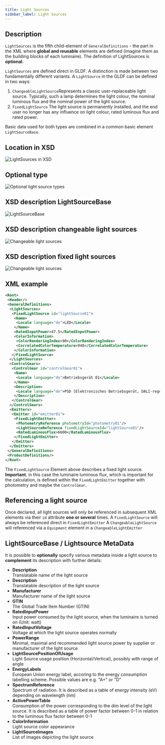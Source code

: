 ```yaml
---
title: Light Sources
sidebar_label: Light Sources
---
```

## Description

`LightSources` is the fifth child-element of `GeneralDefinitions` - the part in the XML where **global and reusable** elements are defined (imagine them as the building blocks of each luminaire). The definition of LightSources is **optional**.

`LightSources` are defined direct in GLDF. A distinction is made between two fundamentally different variants.
A `LightSource` in the GLDF can be defined in two ways:

1. `ChangeableLightSource`Represents a classic user-replaceable light source. Typically, such a lamp determines the light colour, the nominal luminous flux and the nominal power of the light source.
2. `FixedLightSource` The light source is permanently installed, and the end user no longer has any influence on light colour, rated luminous flux and rated power.

Basic data used for both types are combined in a common basic element `LightSourceBase`.

## Location in XSD

![LightSources in XSD](/img/docs/structure/lightsources-hierarchy.webp)

## Optional type

![Optional light source types](/img/docs/structure/lightsources-optionaltype.webp)

## XSD description LightSourceBase

![LightSourceBase](/img/docs/structure/lightsources-base.webp)

## XSD description changeable light sources

![Changeable light sources](/img/docs/structure/lightsources-changeable.webp)

## XSD description fixed light sources

![Changeable light sources](/img/docs/structure/lightsources-fixed.webp)

## XML example

```xml {5-14} showLineNumbers
<Root>
 <Header/>
 <GeneralDefinitions>
  <LightSources>
   <FixedLightSource id="lightSource01">
    <Name>
     <Locale language="de">LED</Locale>
    </Name>
    <RatedInputPower>47.5</RatedInputPower>
    <ColorInformation>
     <ColorRenderingIndex>90</ColorRenderingIndex>
     <CorrelatedColorTemperature>940</CorrelatedColorTemperature>
    </ColorInformation>
   </FixedLightSource>
  </LightSources>
  <ControlGears>
   <ControlGear id="controlGear01">
    <Name>
     <Locale language="de">Betriebsgerät 01</Locale>
    </Name>
    <Description>
     <Locale language="de">PSD [Elektronisches Betriebsgerät, DALI-regelbar]</Locale>
    </Description>
   </ControlGear>
  </ControlGears>
  <Emitters>
   <Emitter id="emitter01">
    <FixedLightEmitter>
     <PhotometryReference photometryId="photometry01"/>
     <LightSourceReference fixedLightSourceId="lightSource01"/>
     <RatedLuminousFlux>6600</RatedLuminousFlux>
    </FixedLightEmitter>
   </Emitter>
  </Emitters>
 </GeneralDefinitions>
 <ProductDefinitions/>
</Root>
```

The `FixedLightSource` Element above describes a fixed light source. **Important**, in this case the luminaire luminous flux, which is important for the calculation, is defined within the `FixedLightEmitter` together with photometry and maybe the `ControlGear`.

## Referencing a light source

Once declared, all light sources will only be referenced in subsequent XML elements via their `id` attribute **one or several** times.
A `FixedLightSource` will always be referenced direct in `FixedLightEmitter`
A `ChangeableLightSource` will referenced via a `Equipment` element in a `ChangeableLightEmitter`

## LightSourceBase / Lightsource MetaData

It is possible to **optionally** specify various metadata inside a light source to **complement** its description with further details:

- **Description**  
  Translatable name of the light source
- **Description**  
  Translatable description of the light source
- **Manufacturer**  
  Manufacturer name of the light source
- **GTIN**  
  The Global Trade Item Number (GTIN)
- **RatedInputPower**  
  Input power consumed by the light source, when the luminaire is turned on (Unit: watt)
- **RatedInputVoltage**  
  Voltage at which the light source operates normally
- **PowerRange**  
  Minimal, maximal and recommended light source power by supplier or manufacturer of the light source
- **LightSourcePositionOfUsage**  
  Light Source usage position (Horizontal/Vertical), possibly with range of angle
- **EnergyLabels**  
  European Union energy label, accoring to the energy consumption labelling scheme. Possible values are e.g. "A+" or "D"
- **SpectrumReference**  
  Spectrum of radiation. It is described as a table of energy intensity (eV) depending on wavelength (nm)
- **ActivePowerTable**  
  Consumption of the power corresponding to the dim level of the light source. It is described as a table of power factor between 0-1 in relation to the luminous flux factor between 0-1
- **ColorInformation**  
  Light source color appearance
- **LightSourceImages**  
  List of images depicting the light source
